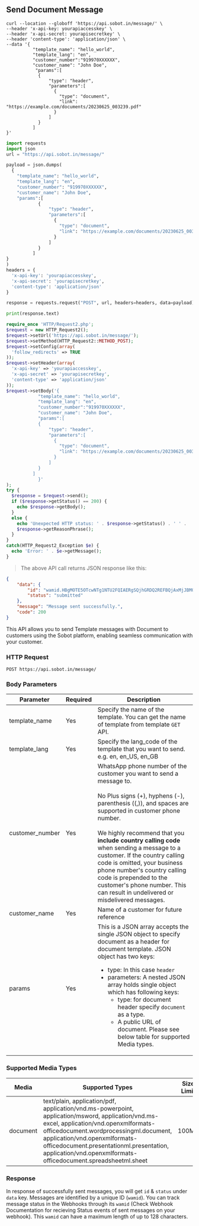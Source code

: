## Send Document Message
```shell
curl --location --globoff 'https://api.sobot.in/message/' \
--header 'x-api-key: yourapiaccesskey' \
--header 'x-api-secret: yourapisecretkey' \
--header 'content-type': 'application/json' \
--data '{
          "template_name": "hello_world",
          "template_lang": "en",
          "customer_number":"919970XXXXXX",
          "customer_name": "John Doe",
           "params":[
            {
                "type": "header",
                "parameters":[
                  {
                    "type": "document",
                    "link": "https://example.com/documents/20230625_003239.pdf"
                  }
                ]
            }
          ]
}'
```

```python
import requests
import json
url = "https://api.sobot.in/message/"

payload = json.dumps(
  {
    "template_name": "hello_world",
    "template_lang": "en",
    "customer_number": "919970XXXXXX",
    "customer_name": "John Doe",
    "params":[
            {
                "type": "header",
                "parameters":[
                  {
                    "type": "document",
                    "link": "https://example.com/documents/20230625_003239.pdf"
                  }
                ]
            }
          ]
}
)
headers = {
  'x-api-key': 'yourapiaccesskey',
  'x-api-secret': 'yourapisecretkey',
  'content-type': 'application/json'
}

response = requests.request("POST", url, headers=headers, data=payload)

print(response.text)
```

```php
require_once 'HTTP/Request2.php';
$request = new HTTP_Request2();
$request->setUrl('https://api.sobot.in/message/');
$request->setMethod(HTTP_Request2::METHOD_POST);
$request->setConfig(array(
  'follow_redirects' => TRUE
));
$request->setHeader(array(
  'x-api-key' => 'yourapiaccesskey',
  'x-api-secret' => 'yourapisecretkey',
  'content-type' => 'application/json'
));
$request->setBody('{
            "template_name": "hello_world",
            "template_lang": "en",
            "customer_number":"919970XXXXXX",
            "customer_name": "John Doe",
            "params":[
            {
                "type": "header",
                "parameters":[
                  {
                    "type": "document",
                    "link": "https://example.com/documents/20230625_003239.pdf"
                  }
                ]
            }
          ]
            }'
);
try {
  $response = $request->send();
  if ($response->getStatus() == 200) {
    echo $response->getBody();
  }
  else {
    echo 'Unexpected HTTP status: ' . $response->getStatus() . ' ' .
    $response->getReasonPhrase();
  }
}
catch(HTTP_Request2_Exception $e) {
  echo 'Error: ' . $e->getMessage();
}

```

> The above API call returns JSON response like this:

```json
{
    "data": {
        "id": "wamid.HBgMOTE5OTcwNTg1NTU2FQIAERgSQjhGRDQ2REFBQjAxMjJBM0Q1AA==",
        "status": "submitted"
    },
    "message": "Message sent successfully.",
    "code": 200
}
```
This API allows you to send Template messages with Document to customers using the Sobot platform, enabling seamless communication with your customer.


### HTTP Request

`POST https://api.sobot.in/message/`

### Body Parameters

Parameter | Required | Description |
--------- | ------- | ----------- | 
template_name | Yes | Specify the name of the template. You can get the name of template from template ```GET``` API. | 
template_lang | Yes | Specify the lang_code of the template that you want to send. e.g. en, en_US, en_GB | -
customer_number | Yes| WhatsApp phone number of the customer you want to send a message to. <br /> <br />No Plus signs (+), hyphens (-), parenthesis ((,)), and spaces are supported in customer phone number. <br /><br /> We highly recommend that you **include country calling code** when sending a message to a customer. If the country calling code is omitted, your business phone number's country calling code is prepended to the customer's phone number. This can result in undelivered or misdelivered messages. | 
customer_name | Yes | Name of a customer for future reference | 
params | Yes | This is a JSON array accepts the single JSON object to specify document as a header for document template. JSON object has two keys: <ul><li>type: In this case ```header```</li> <li>parameters: A nested JSON array holds single object which has following keys: <ul><li>type: for document header specify ```document``` as a type.</li><li>A public URL of document. Please see below table for supported Media types.</li></ul>

### Supported Media Types

| Media     | Supported Types| Size Limit                                       |
|-----------|----------------|-----------|
| document | text/plain, application/pdf, application/vnd.ms-powerpoint, application/msword, application/vnd.ms-excel, application/vnd.openxmlformats-officedocument.wordprocessingml.document, application/vnd.openxmlformats-officedocument.presentationml.presentation, application/vnd.openxmlformats-officedocument.spreadsheetml.sheet | 100MB |


### Response
In response of successfully sent messages, you will get ```id``` & ```status``` under ```data``` key. Messages are identified by a unique ID (```wamid```). You can track message status in the Webhooks through its ```wamid```  (Check Webhook Documentation for recieving Status events of sent messages on your webhook). This ```wamid``` can have a maximum length of up to 128 characters.



